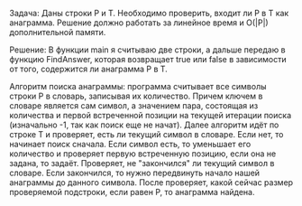 Задача: Даны строки P и T. Необходимо проверить, входит ли P в T как анаграмма.
Решение должно работать за линейное время и O(|P|) дополнительной памяти.

Решение: В функции main я считываю две строки, а дальше передаю в функцию FindAnswer, которая возвращает true или false в зависимости от того, содержится ли анаграмма P в T.

Алгоритм поиска анаграммы: программа считывает все символы строки Р в словарь, записывая их количество. Причем ключем в словаре является сам символ, а значением пара, состоящая из количества и первой встреченной позиции на текущей итерации поиска (изначально -1, так как поиск еще не начат).
Далее алгоритм идёт по строке Т и проверяет, есть ли текущий символ в словаре. Если нет, то начинает поиск сначала. Если символ есть, то уменьшает его количество и проверяет первую встреченную позицию, если она не задана, то задаёт. Проверяет, не "закончился" ли текущий символ в словаре. Если закончился, то нужно передвинуть начало нашей анаграммы до данного символа. После проверяет, какой сейчас размер проверяемой подстроки, если равен P, то анаграмма найдена.
